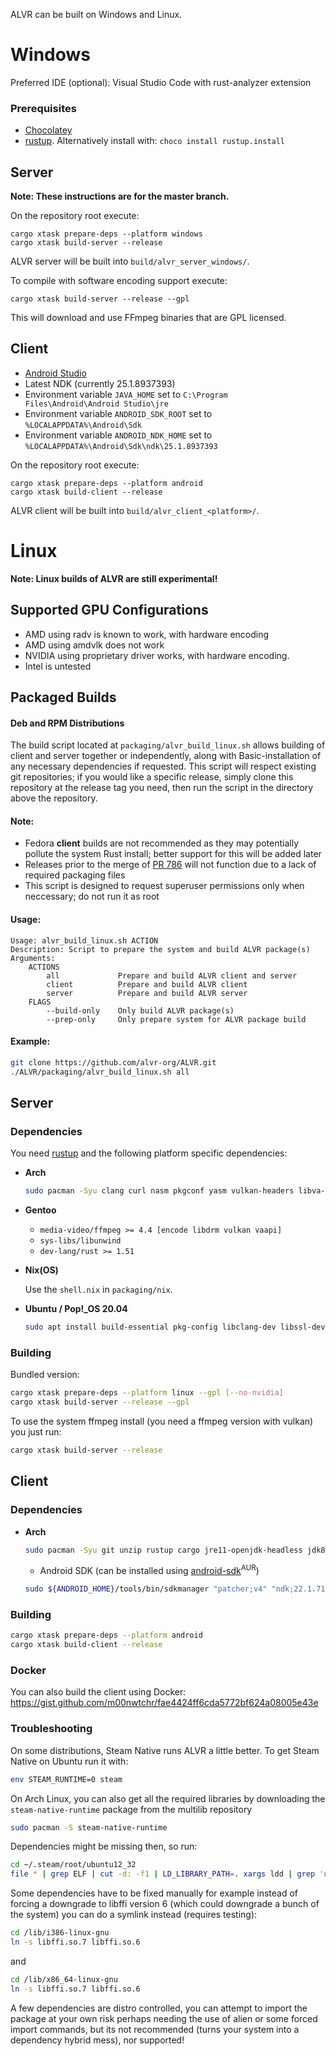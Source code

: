 ALVR can be built on Windows and Linux.

# Windows

Preferred IDE (optional): Visual Studio Code with rust-analyzer extension

### Prerequisites

 * [Chocolatey](https://chocolatey.org/install)
 * [rustup](https://rustup.rs/). Alternatively install with: `choco install rustup.install` 

## Server

**Note: These instructions are for the master branch.**

On the repository root execute:
```
cargo xtask prepare-deps --platform windows
cargo xtask build-server --release
```
ALVR server will be built into `build/alvr_server_windows/`.

To compile with software encoding support execute:
```
cargo xtask build-server --release --gpl
```
This will download and use FFmpeg binaries that are GPL licensed.

## Client

 * [Android Studio](https://developer.android.com/studio)
 * Latest NDK (currently 25.1.8937393)
 * Environment variable `JAVA_HOME` set to `C:\Program Files\Android\Android Studio\jre`
 * Environment variable `ANDROID_SDK_ROOT` set to `%LOCALAPPDATA%\Android\Sdk`
 * Environment variable `ANDROID_NDK_HOME` set to `%LOCALAPPDATA%\Android\Sdk\ndk\25.1.8937393`

On the repository root execute:
```
cargo xtask prepare-deps --platform android
cargo xtask build-client --release 
```
ALVR client will be built into `build/alvr_client_<platform>/`.

# Linux
**Note: Linux builds of ALVR are still experimental!**

## Supported GPU Configurations

 * AMD using radv is known to work, with hardware encoding
 * AMD using amdvlk does not work
 * NVIDIA using proprietary driver works, with hardware encoding.
 * Intel is untested

## Packaged Builds

#### Deb and RPM Distributions
The build script located at `packaging/alvr_build_linux.sh` allows building of client and server together or independently, along with Basic-installation of any necessary dependencies if requested. This script will respect existing git repositories; if you would like a specific release, simply clone this repository at the release tag you need, then run the script in the directory above the repository.

#### Note:
 * Fedora **client** builds are not recommended as they may potentially pollute the system Rust install; better support for this will be added later
 * Releases prior to the merge of [PR 786](https://github.com/alvr-org/ALVR/pull/786) will not function due to a lack of required packaging files
 * This script is designed to request superuser permissions only when neccessary; do not run it as root

#### Usage:
```
Usage: alvr_build_linux.sh ACTION
Description: Script to prepare the system and build ALVR package(s)
Arguments:
    ACTIONS
        all             Prepare and build ALVR client and server
        client          Prepare and build ALVR client
        server          Prepare and build ALVR server
    FLAGS
        --build-only    Only build ALVR package(s)
        --prep-only     Only prepare system for ALVR package build
```

#### Example:
```bash
git clone https://github.com/alvr-org/ALVR.git
./ALVR/packaging/alvr_build_linux.sh all
```

## Server

### Dependencies

You need [rustup](https://rustup.rs/) and the following platform specific dependencies:

* **Arch**
  ```bash
  sudo pacman -Syu clang curl nasm pkgconf yasm vulkan-headers libva-mesa-driver unzip
  ```

* **Gentoo**
    * `media-video/ffmpeg >= 4.4 [encode libdrm vulkan vaapi]`
    * `sys-libs/libunwind`
    * `dev-lang/rust >= 1.51`

* **Nix(OS)**

    Use the `shell.nix` in `packaging/nix`.

* **Ubuntu / Pop!_OS 20.04**
    ```bash
    sudo apt install build-essential pkg-config libclang-dev libssl-dev libasound2-dev libjack-dev libgtk-3-dev libvulkan-dev libunwind-dev gcc-8 g++-8 yasm nasm curl libx264-dev libx265-dev libxcb-render0-dev libxcb-shape0-dev libxcb-xfixes0-dev libspeechd-dev libxkbcommon-dev libdrm-dev
    ```

### Building

Bundled version:
```bash
cargo xtask prepare-deps --platform linux --gpl [--no-nvidia]
cargo xtask build-server --release --gpl
```

To use the system ffmpeg install (you need a ffmpeg version with vulkan) you just run:
```bash
cargo xtask build-server --release
```

## Client

### Dependencies
* **Arch**
  ```bash
  sudo pacman -Syu git unzip rustup cargo jre11-openjdk-headless jdk8-openjdk clang python libxtst fontconfig lib32-gcc-libs lib32-glibc libxrender
  ```
  - Android SDK (can be installed using [android-sdk](https://aur.archlinux.org/packages/android-sdk)<sup>AUR</sup>)
  ```bash
  sudo ${ANDROID_HOME}/tools/bin/sdkmanager "patcher;v4" "ndk;22.1.7171670" "cmake;3.10.2.4988404" "platforms;android-31" "build-tools;32.0.0"
  ```

### Building
```bash
cargo xtask prepare-deps --platform android
cargo xtask build-client --release
```

### Docker
You can also build the client using Docker: https://gist.github.com/m00nwtchr/fae4424ff6cda5772bf624a08005e43e

### Troubleshooting

On some distributions, Steam Native runs ALVR a little better. To get Steam Native on Ubuntu run it with:
```bash
env STEAM_RUNTIME=0 steam
```

On Arch Linux, you can also get all the required libraries by downloading the `steam-native-runtime` package from the multilib repository
```bash
sudo pacman -S steam-native-runtime
```

Dependencies might be missing then, so run:
```bash
cd ~/.steam/root/ubuntu12_32
file * | grep ELF | cut -d: -f1 | LD_LIBRARY_PATH=. xargs ldd | grep 'not found' | sort | uniq
```

Some dependencies have to be fixed manually for example instead of forcing a downgrade to libffi version 6 (which could downgrade a bunch of the system) you can do a symlink instead (requires testing):

```bash
cd /lib/i386-linux-gnu
ln -s libffi.so.7 libffi.so.6
```
and
```bash
cd /lib/x86_64-linux-gnu
ln -s libffi.so.7 libffi.so.6
```

A few dependencies are distro controlled, you can attempt to import the package at your own risk perhaps needing the use of alien or some forced import commands, but its not recommended (turns your system into a dependency hybrid mess), nor supported!
